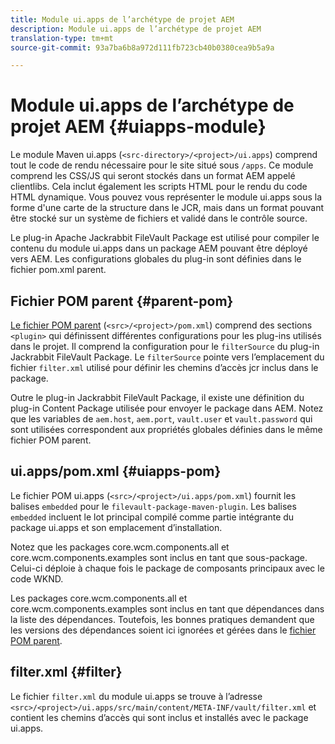 ```yaml
---
title: Module ui.apps de l’archétype de projet AEM
description: Module ui.apps de l’archétype de projet AEM
translation-type: tm+mt
source-git-commit: 93a7ba6b8a972d111fb723cb40b0380cea9b5a9a

---
```



# Module ui.apps de l’archétype de projet AEM {#uiapps-module}

Le module Maven ui.apps (`<src-directory>/<project>/ui.apps`) comprend tout le code de rendu nécessaire pour le site situé sous `/apps`. Ce module comprend les CSS/JS qui seront stockés dans un format AEM appelé clientlibs. Cela inclut également les scripts HTML pour le rendu du code HTML dynamique. Vous pouvez vous représenter le module ui.apps sous la forme d&#39;une carte de la structure dans le JCR, mais dans un format pouvant être stocké sur un système de fichiers et validé dans le contrôle source.

Le plug-in Apache Jackrabbit FileVault Package est utilisé pour compiler le contenu du module ui.apps dans un package AEM pouvant être déployé vers AEM. Les configurations globales du plug-in sont définies dans le fichier pom.xml parent.

## Fichier POM parent {#parent-pom}

[Le fichier POM parent](overview.md#parent-pom) (`<src>/<project>/pom.xml`) comprend des sections `<plugin>` qui définissent différentes configurations pour les plug-ins utilisés dans le projet. Il comprend la configuration pour le `filterSource` du plug-in Jackrabbit FileVault Package. Le `filterSource` pointe vers l’emplacement du fichier `filter.xml` utilisé pour définir les chemins d’accès jcr inclus dans le package.

Outre le plug-in Jackrabbit FileVault Package, il existe une définition du plug-in Content Package utilisée pour envoyer le package dans AEM. Notez que les variables de `aem.host`, `aem.port`, `vault.user` et `vault.password` qui sont utilisées correspondent aux propriétés globales définies dans le même fichier POM parent.

## ui.apps/pom.xml {#uiapps-pom}

Le fichier POM ui.apps (`<src>/<project>/ui.apps/pom.xml`) fournit les balises `embedded` pour le `filevault-package-maven-plugin`. Les balises `embedded` incluent le lot principal compilé comme partie intégrante du package ui.apps et son emplacement d’installation.

Notez que les packages core.wcm.components.all et core.wcm.components.examples sont inclus en tant que sous-package. Celui-ci déploie à chaque fois le package de composants principaux avec le code WKND.

Les packages core.wcm.components.all et core.wcm.components.examples sont inclus en tant que dépendances dans la liste des dépendances. Toutefois, les bonnes pratiques demandent que les versions des dépendances soient ici ignorées et gérées dans le [fichier POM parent](overview.md#core-components).

## filter.xml {#filter}

Le fichier `filter.xml` du module ui.apps se trouve à l’adresse `<src>/<project>/ui.apps/src/main/content/META-INF/vault/filter.xml` et contient les chemins d’accès qui sont inclus et installés avec le package ui.apps.
